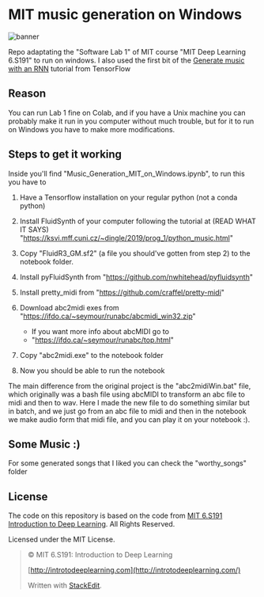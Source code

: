 # MIT music generation on Windows

![banner](https://user-images.githubusercontent.com/65049620/165581596-6c9c0d86-6973-4f0b-a2dc-3705be51c253.png)

Repo adaptating the "Software Lab 1" of MIT course "MIT Deep Learning 6.S191"
to run on windows. 
I also used the first bit of the [Generate music with an RNN](https://www.tensorflow.org/tutorials/audio/music_generation) tutorial from TensorFlow

## Reason
You can run Lab 1 fine on Colab, and if you have a Unix machine you can
probably make it run in you computer without much trouble, but for it to run
on Windows you have to make more modifications.

## Steps to get it working
Inside you'll find "Music_Generation_MIT_on_Windows.ipynb", to run this you have to

1. Have a Tensorflow installation on your regular python (not a conda python)

2. Install FluidSynth of your computer following the tutorial at
(READ WHAT IT SAYS)
"https://ksvi.mff.cuni.cz/~dingle/2019/prog_1/python_music.html"

3. Copy "FluidR3_GM.sf2" (a file you should've gotten from step 2) to the notebook folder.

4. Install pyFluidSynth from
"https://github.com/nwhitehead/pyfluidsynth"

5. Install pretty_midi from
"https://github.com/craffel/pretty-midi"

6. Download abc2midi exes from
"https://ifdo.ca/~seymour/runabc/abcmidi_win32.zip"
	- If you want more info about abcMIDI go to
	- "https://ifdo.ca/~seymour/runabc/top.html"
	
7. Copy "abc2midi.exe" to the notebook folder

8. Now you should be able to run the notebook 

The main difference from the original project is the "abc2midiWin.bat" file, which originally was a bash file using abcMIDI to transform an abc file to midi and then to wav. Here I made the new file to do something similar but in batch, and we just go from an abc file to midi and then in the notebook we make audio form that midi file, and you can play it on your notebook :).

## Some Music :)

For some generated songs that I liked you can check the "worthy_songs" folder


## License

The code on this repository is based on the code from [MIT 6.S191 Introduction to Deep Learning](http://introtodeeplearning.com/). All Rights Reserved.

Licensed under the MIT License.

> © MIT 6.S191: Introduction to Deep Learning
> 
> [http://introtodeeplearning.com](http://introtodeeplearning.com/)
> 
> Written with  [StackEdit](https://stackedit.io/).
